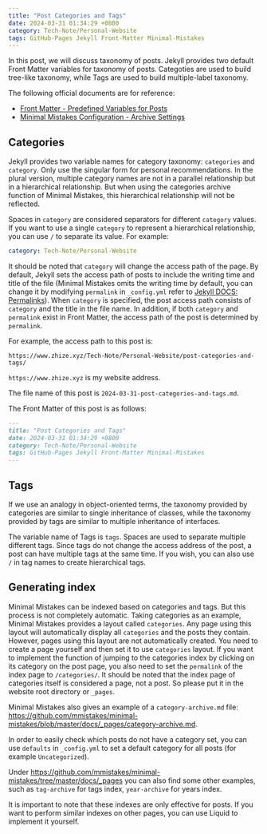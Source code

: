 ```yaml
---
title: "Post Categories and Tags"
date: 2024-03-31 01:34:29 +0800
category: Tech-Note/Personal-Website
tags: GitHub-Pages Jekyll Front-Matter Minimal-Mistakes
---
```


In this post, we will discuss taxonomy of posts. Jekyll provides two default Front Matter variables for taxonomy of posts. Categoties are used to build tree-like taxonomy, while Tags are used to build multiple-label taxonomy.

The following official documents are for reference:

* [Front Matter - Predefined Variables for Posts](https://jekyllrb.com/docs/front-matter/#predefined-global-variables)
* [Minimal Mistakes Configuration - Archive Settings](https://mmistakes.github.io/minimal-mistakes/docs/configuration/#archive-settings)

## Categories

Jekyll provides two variable names for category taxonomy: `categories` and `category`. Only use the singular form for personal recommendations. In the plural version, multiple category names are not in a parallel relationship but in a hierarchical relationship. But when using the categories archive function of Minimal Mistakes, this hierarchical relationship will not be reflected.

Spaces in `category` are considered separators for different `category` values. If you want to use a single `category` to represent a hierarchical relationship, you can use `/` to separate its value. For example:

```yaml
category: Tech-Note/Personal-Website
```

It should be noted that `category` will change the access path of the page. By default, Jekyll sets the access path of posts to include the writing time and title of the file (Minimal Mistakes omits the writing time by default, you can change it by modifying `permalink` in `_config.yml` refer to [Jekyll DOCS: Permalinks](https://jekyllrb.com/docs/permalinks/)). When `category` is specified, the post access path consists of `category` and the title in the file name. In addition, if both `category` and `permalink` exist in Front Matter, the access path of the post is determined by `permalink`.

For example, the access path to this post is:

```url
https://www.zhize.xyz/Tech-Note/Personal-Website/post-categories-and-tags/
```

`https://www.zhize.xyz` is my website address.

The file name of this post is `2024-03-31-post-categories-and-tags.md`.

The Front Matter of this post is as follows:

```markdown
---
title: "Post Categories and Tags"
date: 2024-03-31 01:34:29 +0800
category: Tech-Note/Personal-Website
tags: GitHub-Pages Jekyll Front-Matter Minimal-Mistakes
---
```

## Tags

If we use an analogy in object-oriented terms, the taxonomy provided by categories are similar to single inheritance of classes, while the taxonomy provided by tags are similar to multiple inheritance of interfaces.

The variable name of Tags is `tags`. Spaces are used to separate multiple different tags. Since tags do not change the access address of the post, a post can have multiple tags at the same time. If you wish, you can also use `/` in tag names to create hierarchical tags.

## Generating index

Minimal Mistakes can be indexed based on categories and tags. But this process is not completely automatic. Taking categories as an example, Minimal Mistakes provides a layout called `categories`. Any page using this layout will automatically display all `categories` and the posts they contain. However, pages using this layout are not automatically created. You need to create a page yourself and then set it to use `categories` layout. If you want to implement the function of jumping to the categories index by clicking on its category on the post page, you also need to set the `permalink` of the index page to `/categories/`. It should be noted that the index page of categories itself is considered a page, not a post. So please put it in the website root directory or `_pages`.

Minimal Mistakes also gives an example of a `category-archive.md` file: <https://github.com/mmistakes/minimal-mistakes/blob/master/docs/_pages/category-archive.md>.

In order to easily check which posts do not have a category set, you can use `defaults` in `_config.yml` to set a default category for all posts (for example `Uncategorized`).

Under <https://github.com/mmistakes/minimal-mistakes/tree/master/docs/_pages> you can also find some other examples, such as `tag-archive` for tags index, `year-archive` for years index.

It is important to note that these indexes are only effective for posts. If you want to perform similar indexes on other pages, you can use Liquid to implement it yourself.
